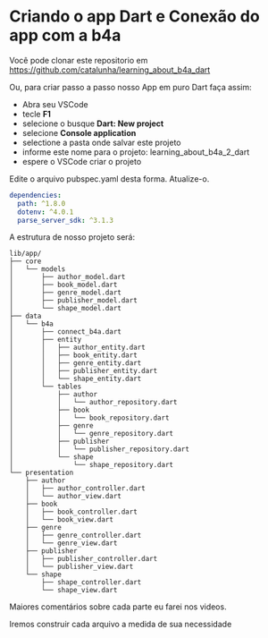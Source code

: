 # Criando o app Dart e Conexão do app com a b4a

Você pode clonar este repositorio em https://github.com/catalunha/learning_about_b4a_dart

Ou, para criar passo a passo nosso App em puro Dart faça assim:
* Abra seu VSCode
* tecle **F1**
* selecione o busque **Dart: New project**
* selecione **Console application**
* selectione a pasta onde salvar este projeto
* informe este nome para o projeto: learning_about_b4a_2_dart
* espere o VSCode criar o projeto

Edite o arquivo pubspec.yaml desta forma. Atualize-o.

```yaml
dependencies:
  path: ^1.8.0
  dotenv: ^4.0.1
  parse_server_sdk: ^3.1.3
```
A estrutura de nosso projeto será:
```
lib/app/
├── core
│   └── models
│       ├── author_model.dart
│       ├── book_model.dart
│       ├── genre_model.dart
│       ├── publisher_model.dart
│       └── shape_model.dart
├── data
│   └── b4a
│       ├── connect_b4a.dart
│       ├── entity
│       │   ├── author_entity.dart
│       │   ├── book_entity.dart
│       │   ├── genre_entity.dart
│       │   ├── publisher_entity.dart
│       │   └── shape_entity.dart
│       └── tables
│           ├── author
│           │   └── author_repository.dart
│           ├── book
│           │   └── book_repository.dart
│           ├── genre
│           │   └── genre_repository.dart
│           ├── publisher
│           │   └── publisher_repository.dart
│           └── shape
│               └── shape_repository.dart
└── presentation
    ├── author
    │   ├── author_controller.dart
    │   └── author_view.dart
    ├── book
    │   ├── book_controller.dart
    │   └── book_view.dart
    ├── genre
    │   ├── genre_controller.dart
    │   └── genre_view.dart
    ├── publisher
    │   ├── publisher_controller.dart
    │   └── publisher_view.dart
    └── shape
        ├── shape_controller.dart
        └── shape_view.dart
```
Maiores comentários sobre cada parte eu farei nos videos.

Iremos construir cada arquivo a medida de sua necessidade


